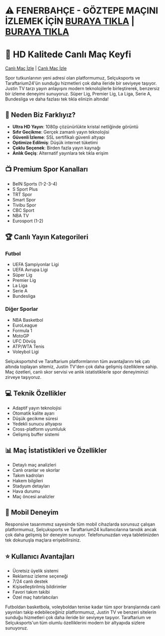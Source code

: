 # ⚠️ FENERBAHÇE - GÖZTEPE MAÇINI İZLEMEK İÇİN [BURAYA TIKLA](https://arenasportshd.com) | [BURAYA TIKLA](https://arenasportshd.com)

# 🌟 HD Kalitede Canlı Maç Keyfi

[Canlı Maç İzle](https://arenasportshd.com) | [Canlı Maç İzle](https://arenasportshd.com)

Spor tutkunlarının yeni adresi olan platformumuz, Selçuksports ve Taraftarium24'ün sunduğu hizmetleri çok daha ileride bir seviyeye taşıyor. Justin TV tarzı yayın anlayışını modern teknolojilerle birleştirerek, benzersiz bir izleme deneyimi sunuyoruz. Süper Lig, Premier Lig, La Liga, Serie A, Bundesliga ve daha fazlası tek tıkla elinizin altında!

## 🚀 Neden Biz Farklıyız?

- **Ultra HD Yayın**: 1080p çözünürlükte kristal netliğinde görüntü
- **Sıfır Gecikme**: Gerçek zamanlı yayın teknolojisi
- **Güvenli İzleme**: SSL sertifikalı güvenli altyapı
- **Optimize Edilmiş**: Düşük internet tüketimi
- **Çoklu Seçenek**: Birden fazla yayın kaynağı
- **Anlık Geçiş**: Alternatif yayınlara tek tıkla erişim

## 📺 Premium Spor Kanalları

- BeIN Sports (1-2-3-4)
- S Sport Plus
- TRT Spor
- Smart Spor
- Tivibu Spor
- CBC Sport
- NBA TV
- Eurosport (1-2)

## 🏆 Canlı Yayın Kategorileri

### Futbol
- UEFA Şampiyonlar Ligi
- UEFA Avrupa Ligi
- Süper Lig
- Premier Lig
- La Liga
- Serie A
- Bundesliga

### Diğer Sporlar
- NBA Basketbol
- EuroLeague
- Formula 1
- MotoGP
- UFC Dövüş
- ATP/WTA Tenis
- Voleybol Ligi

Selçuksportshd ve Taraftarium platformlarının tüm avantajlarını tek çatı altında toplayan sitemiz, Justin TV'den çok daha gelişmiş özelliklere sahip. Maç özetleri, canlı skor servisi ve anlık istatistiklerle spor deneyiminizi zirveye taşıyoruz.

## 💻 Teknik Özellikler

- Adaptif yayın teknolojisi
- Otomatik kalite ayarı
- Düşük gecikme süresi
- Yedekli sunucu altyapısı
- Cross-platform uyumluluk
- Gelişmiş buffer sistemi

## 📊 Maç İstatistikleri ve Özellikler

- Detaylı maç analizleri
- Canlı oranlar ve skorlar
- Takım kadroları
- Hakem bilgileri
- Stadyum detayları
- Hava durumu
- Maç öncesi analizler

## 📱 Mobil Deneyim

Responsive tasarımımız sayesinde tüm mobil cihazlarda sorunsuz çalışan platformumuz, Selçuksports ve Taraftarium24 kullanıcılarına tanıdık ancak çok daha gelişmiş bir deneyim sunuyor. Telefonunuzdan veya tabletinizden tek dokunuşla maçlara erişebilirsiniz.

## ⭐ Kullanıcı Avantajları

- Ücretsiz üyelik sistemi
- Reklamsız izleme seçeneği
- 7/24 canlı destek
- Kişiselleştirilmiş bildirimler
- Favori takım takibi
- Özel maç hatırlatıcıları

Futboldan basketbola, voleyboldan tenise kadar tüm spor branşlarında canlı yayınları takip edebileceğiniz platformumuz, Justin TV ve benzeri sitelerin sunduğu hizmetleri çok daha ileride bir seviyeye taşıyor. Taraftarium ve Selçuksports'un tüm olumlu özelliklerini modern bir altyapıda sizlere sunuyoruz.
